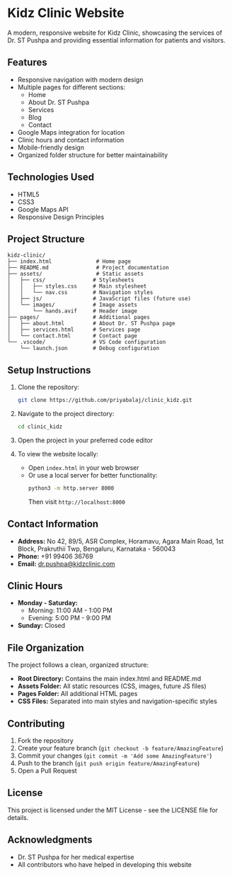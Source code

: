 # Kidz Clinic Website

A modern, responsive website for Kidz Clinic, showcasing the services of Dr. ST Pushpa and providing essential information for patients and visitors.

## Features

- Responsive navigation with modern design
- Multiple pages for different sections:
  - Home
  - About Dr. ST Pushpa
  - Services
  - Blog
  - Contact
- Google Maps integration for location
- Clinic hours and contact information
- Mobile-friendly design
- Organized folder structure for better maintainability

## Technologies Used

- HTML5
- CSS3
- Google Maps API
- Responsive Design Principles

## Project Structure

```
kidz-clinic/
├── index.html              # Home page
├── README.md               # Project documentation
├── assets/                 # Static assets
│   ├── css/               # Stylesheets
│   │   ├── styles.css     # Main stylesheet
│   │   └── nav.css        # Navigation styles
│   ├── js/                # JavaScript files (future use)
│   └── images/            # Image assets
│       └── hands.avif     # Header image
├── pages/                 # Additional pages
│   ├── about.html         # About Dr. ST Pushpa page
│   ├── services.html      # Services page
│   └── contact.html       # Contact page
└── .vscode/               # VS Code configuration
    └── launch.json        # Debug configuration
```

## Setup Instructions

1. Clone the repository:
   ```bash
   git clone https://github.com/priyabalaj/clinic_kidz.git
   ```

2. Navigate to the project directory:
   ```bash
   cd clinic_kidz
   ```

3. Open the project in your preferred code editor

4. To view the website locally:
   - Open `index.html` in your web browser
   - Or use a local server for better functionality:
     ```bash
     python3 -m http.server 8000
     ```
     Then visit `http://localhost:8000`

## Contact Information

- **Address:** No 42, 89/5, ASR Complex, Horamavu, Agara Main Road, 1st Block, Prakruthii Twp, Bengaluru, Karnataka - 560043
- **Phone:** +91 99406 36769
- **Email:** dr.pushpa@kidzclinic.com

## Clinic Hours

- **Monday - Saturday:** 
  - Morning: 11:00 AM - 1:00 PM
  - Evening: 5:00 PM - 9:00 PM
- **Sunday:** Closed

## File Organization

The project follows a clean, organized structure:

- **Root Directory:** Contains the main index.html and README.md
- **Assets Folder:** All static resources (CSS, images, future JS files)
- **Pages Folder:** All additional HTML pages
- **CSS Files:** Separated into main styles and navigation-specific styles

## Contributing

1. Fork the repository
2. Create your feature branch (`git checkout -b feature/AmazingFeature`)
3. Commit your changes (`git commit -m 'Add some AmazingFeature'`)
4. Push to the branch (`git push origin feature/AmazingFeature`)
5. Open a Pull Request

## License

This project is licensed under the MIT License - see the LICENSE file for details.

## Acknowledgments

- Dr. ST Pushpa for her medical expertise
- All contributors who have helped in developing this website 
